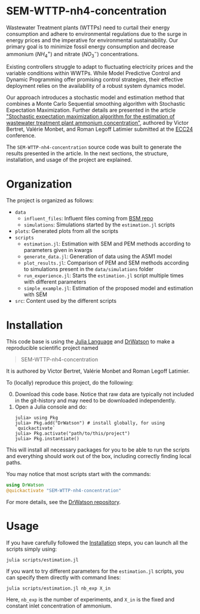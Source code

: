 # SEM-WTTP-nh4-concentration

Wastewater Treatment plants (WTTPs) need to curtail their energy consumption and adhere to environmental regulations due to the surge in energy prices and the imperative for environmental sustainability. Our primary goal is to minimize fossil energy consumption and decrease ammonium $(NH_4^+)$ and nitrate $(NO_3^-)$ concentrations.

Existing controllers struggle to adapt to fluctuating electricity prices and the variable conditions within WWTPs. While Model Predictive Control and Dynamic Programming offer promising control strategies, their effective deployment relies on the availability of a robust system dynamics model.

Our approach introduces a stochastic model and estimation method that combines a Monte Carlo Sequential smoothing algorithm with Stochastic Expectation Maximization. Further details are presented in the article ["Stochastic expectation maximization algorithm for the estimation of wastewater treatment plant ammonium concentration"](), authored by Victor Bertret, Valérie Monbet, and Roman Legoff Latimier submitted at the [ECC24](https://ecc24.euca-ecc.org/) conference.

The `SEM-WTTP-nh4-concentration` source code was built to generate the results presented in the article. In the next sections, the structure, installation, and usage of the project are explained.

# Organization

The project is organized as follows:

* `data`
   * `influent_files`: Influent files coming from [BSM repo](https://github.com/wwtmodels/Benchmark-Simulation-Models)
   * `simulations`: Simulations started by the `estimation.jl` scripts
* `plots`: Generated plots from all the scripts
* `scripts`
   * `estimation.jl`: Estimation with SEM and PEM methods according to parameters given in kwargs
   * `generate_data.jl`: Generation of data using the ASM1 model
   * `plot_results.jl`: Comparison of PEM and SEM methods according to simulations present in the `data/simulations` folder
   * `run_experience.jl`: Starts the `estimation.jl` script multiple times with different parameters
   * `simple_example.jl`: Estimation of the proposed model and estimation with SEM
* `src`: Content used by the different scripts

# Installation

This code base is using the [Julia Language](https://julialang.org/) and
[DrWatson](https://juliadynamics.github.io/DrWatson.jl/stable/)
to make a reproducible scientific project named
> SEM-WTTP-nh4-concentration

It is authored by Victor Bertret, Valérie Monbet and Roman Legoff Latimier.

To (locally) reproduce this project, do the following:

0. Download this code base. Notice that raw data are typically not included in the
   git-history and may need to be downloaded independently.
1. Open a Julia console and do:
   ```
   julia> using Pkg
   julia> Pkg.add("DrWatson") # install globally, for using `quickactivate`
   julia> Pkg.activate("path/to/this/project")
   julia> Pkg.instantiate()
   ```

This will install all necessary packages for you to be able to run the scripts and
everything should work out of the box, including correctly finding local paths.

You may notice that most scripts start with the commands:
```julia
using DrWatson
@quickactivate "SEM-WTTP-nh4-concentration"
```

For more details, see the [DrWatson repository](https://juliadynamics.github.io/DrWatson.jl/stable/).

# Usage

If you have carefully followed the [Installation](#Installation) steps, you can launch all the scripts simply using:

```
julia scripts/estimation.jl
```

If you want to try different parameters for the `estimation.jl` scripts, you can specify them directly with command lines:

```
julia scripts/estimation.jl nb_exp X_in
```

Here, `nb_exp` is the number of experiments, and `X_in` is the fixed and constant inlet concentration of ammonium.